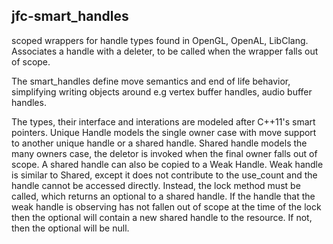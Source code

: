 ## jfc-smart_handles

scoped wrappers for handle types found in OpenGL, OpenAL, LibClang. Associates a handle with a deleter, to be called when the wrapper falls out of scope.

The smart_handles define move semantics and end of life behavior, simplifying writing objects around e.g vertex buffer handles, audio buffer handles.

The types, their interface and interations are modeled after C++11's smart pointers. Unique Handle models the single owner case with move support to another unique handle or a shared handle. Shared handle models the many owners case, the deletor is invoked when the final owner falls out of scope. A shared handle can also be copied to a Weak Handle. Weak handle is similar to Shared, except it does not contribute to the use_count and the handle cannot be accessed directly. Instead, the lock method must be called, which returns an optional to a shared handle. If the handle that the weak handle is observing has not fallen out of scope at the time of the lock then the optional will contain a new shared handle to the resource. If not, then the optional will be null.
